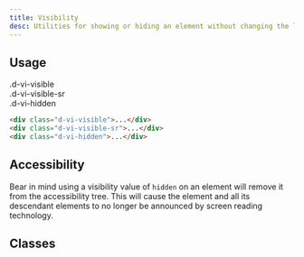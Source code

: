 ```yaml
---
title: Visibility
desc: Utilities for showing or hiding an element without changing the layout of a document.
---
```


## Usage

<code-well-header bgclass='d-bgc-purple-100'>
  <div class="d-w100p">
    <div class="d-d-inline-block d-m8 d-p16 d-bgc-purple-300 d-bar4 d-ff-mono d-fs-200 d-ta-center d-vi-visible">.d-vi-visible</div>
    <div class="d-d-inline-block d-m8 d-p16 d-bgc-purple-300 d-bar4 d-ff-mono d-fs-200 d-ta-center d-vi-visible-sr">.d-vi-visible-sr</div>
    <div class="d-d-inline-block d-m8 d-p16 d-bgc-purple-300 d-bar4 d-ff-mono d-fs-200 d-ta-center d-vi-hidden">.d-vi-hidden</div>
  </div>
</code-well-header>

```html
<div class="d-vi-visible">...</div>
<div class="d-vi-visible-sr">...</div>
<div class="d-vi-hidden">...</div>
```

## Accessibility

Bear in mind using a visibility value of `hidden` on an element will remove it from the accessibility tree. This will cause the element and all its descendant elements to no longer be announced by screen reading technology.

## Classes

<utility-class-table>
  <template #content>
    <tbody>
      <tr>
        <th scope="row" class="d-ff-mono d-fc-purple-400 d-fw-normal d-fs-100">.d-vi-visible</th>
        <td class="d-ff-mono d-fs-100">visibility: visible !important;</td>
      </tr>
      <tr>
        <th scope="row" class="d-ff-mono d-fc-purple-400 d-fw-normal d-fs-100">.d-vi-visible-sr</th>
        <td class="d-ff-mono d-fs-100">border: 0;
        clip: rect(1px,1px,1px,1px);
        clip-path: inset(50%);
        height: 1px;
        margin: -1px;
        overflow: hidden;
        padding: 0;
        position: absolute;
        width: 1px;
        word-wrap: normal;</td>
      </tr>
      <tr>
        <th scope="row" class="d-ff-mono d-fc-purple-400 d-fw-normal d-fs-100">.d-vi-hidden</th>
        <td class="d-ff-mono d-fs-100">visibility: hidden !important;</td>
      </tr>
    </tbody>
  </template>
</utility-class-table>

